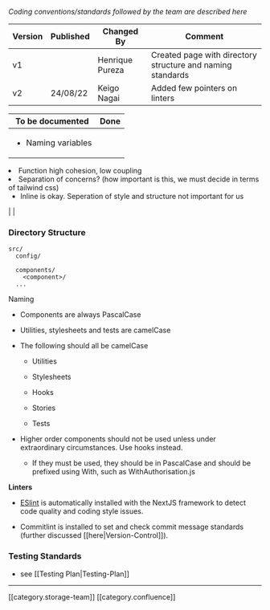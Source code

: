  _Coding conventions/standards followed by the team are described here_ 



|  **Version**  |  **Published**  |  **Changed By**  |  **Comment**  | 
|  --- |  --- |  --- |  --- | 
| v1 |  | Henrique Pureza | Created page with directory structure and naming standards | 
| v2 | 24/08/22 | Keigo Nagai | Added few pointers on linters | 



|  **To be documented**  |  **Done**  | 
|  --- |  --- | 
| <ul><li>Naming variables

</li><li>Function high cohesion, low coupling

</li><li>Separation of concerns? (how important is this, we must decide in terms of tailwind css)

<ul><li>Inline is okay. Seperation of style and structure not important for us

</li></ul></li></ul> |  | 


### Directory Structure

```
src/
  config/
  
  components/
    <component>/
  ...

```
Naming
* Components are always PascalCase


* Utilities, stylesheets and tests are camelCase


* The following should all be camelCase


    * Utilities


    * Stylesheets


    * Hooks


    * Stories


    * Tests



    
* Higher order components should not be used unless under extraordinary circumstances. Use hooks instead.


    * If they must be used, they should be in PascalCase and should be prefixed using With, such as WithAuthorisation.js



    



 **Linters** 


* [ESlint](https://eslint.org/) is automatically installed with the NextJS framework to detect code quality and coding style issues.


* Commitlint is installed to set and check commit message standards (further discussed [[here|Version-Control]]).






### Testing Standards

* see [[Testing Plan|Testing-Plan]]





*****

[[category.storage-team]] 
[[category.confluence]] 
